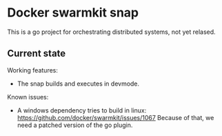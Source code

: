 # Docker swarmkit snap

This is a go project for orchestrating distributed systems, not yet relased.

## Current state

Working features:
 - The snap builds and executes in devmode.

Known issues:
 - A windows dependency tries to build in linux: https://github.com/docker/swarmkit/issues/1067
   Because of that, we need a patched version of the go plugin.
